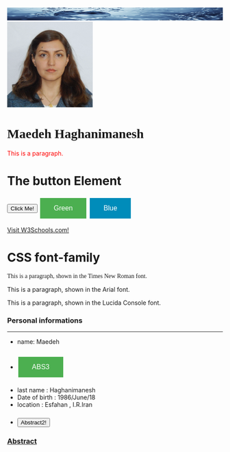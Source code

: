 
<html lang="en">
<head>
  <link rel="stylesheet" href="CSS/app.css">
  <style>
.p1 {
  font-family: "Times New Roman", Times, serif;
}

.p2 {
  font-family: Arial, Helvetica, sans-serif;
}

.p3 {
  font-family: "Lucida Console", "Courier New", monospace;
}
</style>
  
  
  <style>
.button {
  border: none;
  color: white;
  padding: 15px 32px;
  text-align: center;
  text-decoration: none;
  display: inline-block;
  font-size: 16px;
  margin: 4px 2px;
  cursor: pointer;
}

.button1 {background-color: #4CAF50;} /* Green */
.button2 {background-color: #008CBA;} /* Blue */
</style>
  
</head>
<body>
  <img src="pic7.png"  width="800" height="30">
  <img src="pic9.png"  width="200" height="200">
  
  <h1 class="p1" style="font-size:30px"><b>Maedeh Haghanimanesh</b></h1>
<p style="color:red">This is a paragraph.</p>
  
 <h1>The button Element</h1>

<button type="button" onclick="(resume-fa.md)">Click Me!</button>
  <button class="button button1">Green</button>
<button class="button button2">Blue</button>
  
  <div>
    <a href="(resume-fa.md)">Visit W3Schools.com!</a>
  </div>
  
  
  <h1>CSS font-family</h1>
<p class="p1">This is a paragraph, shown in the Times New Roman font.</p>
<p class="p2">This is a paragraph, shown in the Arial font.</p>
<p class="p3">This is a paragraph, shown in the Lucida Console font.</p>

</body>
</html>

### Personal informations

---
+ name: Maedeh
- ### [<button class="button button1">ABS3</button>](resume-fa.md)
+ last name : Haghanimanesh
+ Date of birth : 1986/June/18
+ location : Esfahan , I.R.Iran
+ ### [<button type="button" onclick="(resume-fa.md)">Abstract2!</button>](resume-fa.md)

### [Abstract](resume-fa.md)





